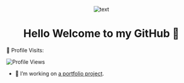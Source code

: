 <div id="header" align ="center">



  ![text](https://github.com/giseleortiz/GiseleOrtiz/assets/144640915/4f7cad3a-2654-4174-844c-6b3fc1f88299)

<h1 align="center" >Hello Welcome to my GitHub  👋 </h1> 
</div>

<div aling="center" >

<p>👀 Profile Visits:</p>

 <img src="https://komarev.com/ghpvc/?username=giseleortiz&color=brightgreen" alt="Profile Views">

- 🔭 I’m working on [a portfolio project](https://mi-portfolio-giseleortiz.netlify.app/).
</div>


